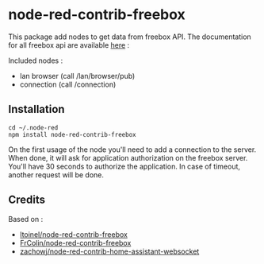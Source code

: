 # node-red-contrib-freebox

This package add nodes to get data from freebox API.
The documentation for all freebox api are available [here](https://dev.freebox.fr/sdk/os/) : 

Included nodes :
 - lan browser (call /lan/browser/pub)
 - connection (call /connection)

## Installation
```
cd ~/.node-red
npm install node-red-contrib-freebox
```
On the first usage of the node you'll need to add a connection to the server. When done, it will ask for application authorization on the freebox server. You'll have 30 seconds to authorize the application. In case of timeout, another request will be done.

## Credits
Based on :
- [ltoinel/node-red-contrib-freebox](https://github.com/ltoinel/node-red-contrib-freebox)
- [FrColin/node-red-contrib-freebox](https://github.com/FrColin/node-red-contrib-freebox)
- [zachowj/node-red-contrib-home-assistant-websocket](https://github.com/zachowj/node-red-contrib-home-assistant-websocket)
